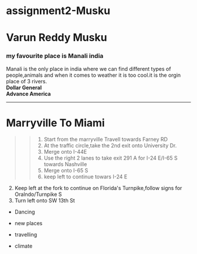 # assignment2-Musku

# Varun Reddy Musku

### my favourite place is Manali  india

Manali is the only place in india where we can find different types of people,animals and when it comes to weather it is too cool.it is the orgin place of 3 rivers. <br>
**Dollar General** <br>
**Advance America**

---
# Marryville To Miami
>> 1. Start from the marryville Travell towards Farney RD
>> 2. At the traffic circle,take the 2nd exit onto University Dr.
>> 3. Merge onto I-44E
>> 4. Use the right 2 lanes to take exit 291 A for I-24 E/I-65 S towards Nashville <br>
>> 5. Merge onto I-65 S
>> 1. keep left to continue towars I-24 E
   2. Keep left at the fork to continue on Florida's Turnpike,follow signs for Oralndo/Turnpike S
   3. Turn left onto SW 13th St

* Dancing
- new places
* travelling
- climate